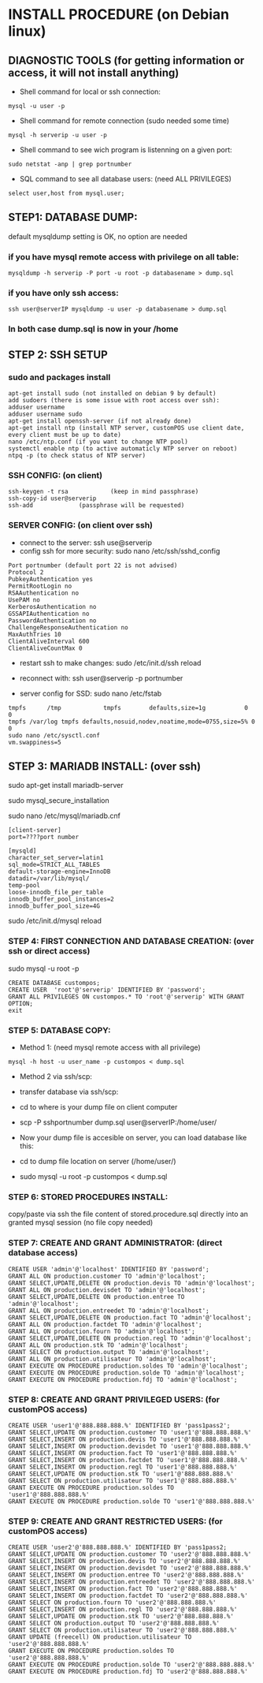 # INSTALL PROCEDURE (on Debian linux)

## DIAGNOSTIC TOOLS (for getting information or access, it will not install anything)

- Shell command for local or ssh connection:
```
mysql -u user -p
```
- Shell command for remote connection (sudo needed some time)
```
mysql -h serverip -u user -p
```
- Shell command to see wich program is listenning on a given port:
```
sudo netstat -anp | grep portnumber
```
- SQL command to see all database users: (need ALL PRIVILEGES)
```
select user,host from mysql.user;
```

## STEP1: DATABASE DUMP:
default mysqldump setting is OK, no option are needed

### if you have mysql remote access with privilege on all table:
```
mysqldump -h serverip -P port -u root -p databasename > dump.sql
```

### if you have only ssh access:
```
ssh user@serverIP mysqldump -u user -p databasename > dump.sql
```
 
 
### In both case dump.sql is now in your /home


## STEP 2: SSH SETUP

### sudo and packages install
```
apt-get install sudo (not installed on debian 9 by default) 
add sudoers (there is some issue with root access over ssh):
adduser username
adduser username sudo
apt-get install openssh-server (if not already done)
apt-get install ntp (install NTP server, customPOS use client date, every client must be up to date) 
nano /etc/ntp.conf (if you want to change NTP pool)
systemctl enable ntp (to active automaticly NTP server on reboot)
ntpq -p (to check status of NTP server)
```

### SSH CONFIG: (on client)
```
ssh-keygen -t rsa            (keep in mind passphrase)
ssh-copy-id user@serverip
ssh-add             (passphrase will be requested)
```

### SERVER CONFIG: (on client over ssh)
- connect to the server: ssh use@serverip
- config ssh for more security: sudo nano /etc/ssh/sshd_config
```
Port portnumber (default port 22 is not advised)
Protocol 2
PubkeyAuthentication yes
PermitRootLogin no
RSAAuthentication no
UsePAM no
KerberosAuthentication no
GSSAPIAuthentication no
PasswordAuthentication no
ChallengeResponseAuthentication no
MaxAuthTries 10
ClientAliveInterval 600
ClientAliveCountMax 0
```

- restart ssh to make changes: sudo /etc/init.d/ssh reload

- reconnect with: ssh user@serverip -p portnumber

- server config for SSD: sudo nano /etc/fstab
```
tmpfs      /tmp            tmpfs        defaults,size=1g           0    0
tmpfs /var/log tmpfs defaults,nosuid,nodev,noatime,mode=0755,size=5% 0 0
sudo nano /etc/sysctl.conf
vm.swappiness=5
```


## STEP 3: MARIADB INSTALL: (over ssh)
sudo apt-get install mariadb-server

sudo mysql_secure_installation

sudo nano /etc/mysql/mariadb.cnf
```
[client-server]
port=????port number

[mysqld]
character_set_server=latin1
sql_mode=STRICT_ALL_TABLES
default-storage-engine=InnoDB
datadir=/var/lib/mysql/
temp-pool
loose-innodb_file_per_table
innodb_buffer_pool_instances=2
innodb_buffer_pool_size=4G
```
sudo /etc/init.d/mysql reload

### STEP 4: FIRST CONNECTION AND DATABASE CREATION: (over ssh or direct access)
sudo mysql -u root -p
```
CREATE DATABASE custompos;
CREATE USER  'root'@'serverip' IDENTIFIED BY 'password';
GRANT ALL PRIVILEGES ON custompos.* TO 'root'@'serverip' WITH GRANT OPTION;
exit
```

### STEP 5: DATABASE COPY:

- Method 1: (need mysql remote access with all privilege)
```
mysql -h host -u user_name -p custompos < dump.sql
```

- Method 2 via ssh/scp:
 - transfer database via ssh/scp:
  - cd to where is your dump file on client computer
  - scp -P sshportnumber dump.sql user@serverIP:/home/user/


 - Now your dump file is accesible on server, you can load database like this:
  - cd to dump file location on server (/home/user/)
  - sudo mysql -u root -p custompos < dump.sql

### STEP 6: STORED PROCEDURES INSTALL:
copy/paste via ssh the file content of stored.procedure.sql directly into an granted mysql session (no file copy needed)

### STEP 7: CREATE AND GRANT ADMINISTRATOR: (direct database access)
```
CREATE USER 'admin'@'localhost' IDENTIFIED BY 'password';
GRANT ALL ON production.customer TO 'admin'@'localhost';
GRANT SELECT,UPDATE,DELETE ON production.devis TO 'admin'@'localhost';
GRANT ALL ON production.devisdet TO 'admin'@'localhost';
GRANT SELECT,UPDATE,DELETE ON production.entree TO 'admin'@'localhost';
GRANT ALL ON production.entreedet TO 'admin'@'localhost';
GRANT SELECT,UPDATE,DELETE ON production.fact TO 'admin'@'localhost';
GRANT ALL ON production.factdet TO 'admin'@'localhost';
GRANT ALL ON production.fourn TO 'admin'@'localhost';
GRANT SELECT,UPDATE,DELETE ON production.regl TO 'admin'@'localhost';
GRANT ALL ON production.stk TO 'admin'@'localhost';
GRANT SELECT ON production.output TO 'admin'@'localhost';
GRANT ALL ON production.utilisateur TO 'admin'@'localhost';
GRANT EXECUTE ON PROCEDURE production.soldes TO 'admin'@'localhost';
GRANT EXECUTE ON PROCEDURE production.solde TO 'admin'@'localhost';
GRANT EXECUTE ON PROCEDURE production.fdj TO 'admin'@'localhost';
```

### STEP 8: CREATE AND GRANT PRIVILEGED USERS: (for customPOS access)
```
CREATE USER 'user1'@'888.888.888.%' IDENTIFIED BY 'pass1pass2';
GRANT SELECT,UPDATE ON production.customer TO 'user1'@'888.888.888.%'
GRANT SELECT,INSERT ON production.devis TO 'user1'@'888.888.888.%'
GRANT SELECT,INSERT ON production.devisdet TO 'user1'@'888.888.888.%'
GRANT SELECT,INSERT ON production.fact TO 'user1'@'888.888.888.%'
GRANT SELECT,INSERT ON production.factdet TO 'user1'@'888.888.888.%'
GRANT SELECT,INSERT ON production.regl TO 'user1'@'888.888.888.%'
GRANT SELECT,UPDATE ON production.stk TO 'user1'@'888.888.888.%'
GRANT SELECT ON production.utilisateur TO 'user1'@'888.888.888.%'
GRANT EXECUTE ON PROCEDURE production.soldes TO 'user1'@'888.888.888.%'
GRANT EXECUTE ON PROCEDURE production.solde TO 'user1'@'888.888.888.%'
```

### STEP 9: CREATE AND GRANT RESTRICTED USERS: (for customPOS access)
```
CREATE USER 'user2'@'888.888.888.%' IDENTIFIED BY 'pass1pass2;
GRANT SELECT,UPDATE ON production.customer TO 'user2'@'888.888.888.%'
GRANT SELECT,INSERT ON production.devis TO 'user2'@'888.888.888.%'
GRANT SELECT,INSERT ON production.devisdet TO 'user2'@'888.888.888.%'
GRANT SELECT,INSERT ON production.entree TO 'user2'@'888.888.888.%'
GRANT SELECT,INSERT ON production.entreedet TO 'user2'@'888.888.888.%'
GRANT SELECT,INSERT ON production.fact TO 'user2'@'888.888.888.%'
GRANT SELECT,INSERT ON production.factdet TO 'user2'@'888.888.888.%'
GRANT SELECT ON production.fourn TO 'user2'@'888.888.888.%'
GRANT SELECT,INSERT ON production.regl TO 'user2'@'888.888.888.%'
GRANT SELECT,UPDATE ON production.stk TO 'user2'@'888.888.888.%'
GRANT SELECT ON production.output TO 'user2'@'888.888.888.%'
GRANT SELECT ON production.utilisateur TO 'user2'@'888.888.888.%'
GRANT UPDATE (freecell) ON production.utilisateur TO 'user2'@'888.888.888.%'
GRANT EXECUTE ON PROCEDURE production.soldes TO 'user2'@'888.888.888.%'
GRANT EXECUTE ON PROCEDURE production.solde TO 'user2'@'888.888.888.%'
GRANT EXECUTE ON PROCEDURE production.fdj TO 'user2'@'888.888.888.%'
```
